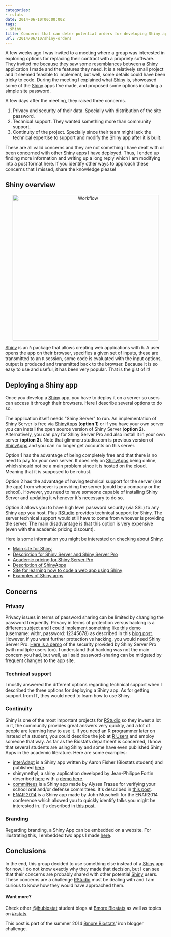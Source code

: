 ```yaml
---
categories:
- rstats
date: 2014-06-10T00:00:00Z
tags:
- shiny
title: Concerns that can deter potential orders for developing Shiny apps
url: /2014/06/10/shiny-orders
---
```









A few weeks ago I was invited to a meeting where a group was interested in exploring options for replacing their contract with a propriety software. They invited me because they saw some resemblances between a [Shiny](http://shiny.rstudio.com/) application I made and the features they need. It is a relatively small project and it seemed feasible to implement, but well, some details could have been tricky to code. During the meeting I explained what [Shiny](http://shiny.rstudio.com/) is, showcased some of the [Shiny](http://shiny.rstudio.com/) apps I've made, and proposed some options including a simple site password.

A few days after the meeting, they raised three concerns.

1. Privacy and security of their data. Specially with distribution of the site password.
2. Technical support. They wanted something more than community support.
3. Continuity of the project. Specially since their team might lack the technical expertise to support and modify the Shiny app after it is built.

These are all valid concerns and they are not something I have dealt with or been concerned with other [Shiny](http://shiny.rstudio.com/) apps I have deployed. Thus, I ended up finding more information and writing up a long reply which I am modifying into a post format here. If you identify other ways to approach these concerns that I missed, share the knowledge please!

## Shiny overview

<center>
<a href="http://lcolladotor.github.io/figs/2014-06-10-shiny-orders/HelloShiny.png"><img src="http://lcolladotor.github.io/figs/2014-06-10-shiny-orders/HelloShiny.png" alt="Workflow" style="width: 458px;"/></a>
</center>

[Shiny](http://shiny.rstudio.com/) is an `R` package that allows creating web applications with `R`. A user opens the app on their browser, specifies a given set of inputs, these are transmitted to an `R` session, some code is evaluated with the input options, output is produced and transmitted back to the browser. Because it is so easy to use and useful, it has been very popular. That is the gist of it!


## Deploying a Shiny app

Once you develop a [Shiny](http://shiny.rstudio.com/) app, you have to deploy it on a server so users can access it through their browsers. Here I describe several options to do so.

The application itself needs "Shiny Server" to run. An implementation of Shiny Server is free via [ShinyApps](http://shinyapps.io/) (__option 1__) or if you have your own server you can install the open source version of Shiny Server (__option 2__). Alternatively, you can pay for Shiny Server Pro and also install it in your own server (__option 3__). Note that glimmer.rstudio.com is previous version of [ShinyApps](http://shinyapps.io/) and you can no longer get accounts on this server.

Option 1 has the advantage of being completely free and that there is no need to pay for your own server. It does rely on [ShinyApps](http://shinyapps.io/) being online, which should not be a main problem since it is hosted on the cloud. Meaning that it is supposed to be robust.

Option 2 has the advantage of having technical support for the server (not the app) from whoever is providing the server (could be a company or the school). However, you need to have someone capable of installing Shiny Server and updating it whenever it's necessary to do so.

Option 3 allows you to have high level password security (via SSL) to any Shiny app you host. Plus [RStudio](http://www.rstudio.com/) provides technical support for Shiny. The server technical support would still have to come from whoever is providing the server. The main disadvantage is that this option is very expensive (even with the academic pricing discount).

Here is some information you might be interested on checking about Shiny:

* [Main site for Shiny](http://www.rstudio.com/shiny/)
* [Description for Shiny Server and Shiny Server Pro](http://www.rstudio.com/shiny/server/)
* [Academic pricing for Shiny Server Pro](http://www.rstudio.com/shiny/commercial/academic-pricing)
* [Description of ShinyApps](http://www.rstudio.com/shiny/hosted/)
* [Site for learning how to code a web app using Shiny](http://shiny.rstudio.com/)
* [Examples of Shiny apps](http://shiny.rstudio.com/gallery/)


## Concerns

### Privacy

Privacy issues in terms of password sharing can be limited by changing the password frequently. Privacy in terms of protection versus hacking is a different subject and I could implement something like [this demo](http://spark.rstudio.com/withr/authentication/) (username: withr, password: 12345678) as described in this [blog post](http://withr.me/blog/2014/02/14/encrypt-users-password-with-md5-for-you-shiny-app/). However, if you want further protection vs hacking, you would need Shiny Server Pro. [Here is a demo](http://shiny.rstudio.com/gallery/authentication-and-database.html) of the security provided by Shiny Server Pro  (with multiple users too). I understand that hacking was not the main concern you had, but well, as I said password-sharing can be mitigated by frequent changes to the app site.

### Technical support

I mostly answered the different options regarding technical support when I described the three options for deploying a Shiny app. As for getting support from IT, they would need to learn how to use Shiny.

### Continuity

Shiny is one of the most important projects for [RStudio](http://www.rstudio.com/) so they invest a lot in it, the community provides great answers very quickly, and a lot of people are learning how to use it. If you need an R programmer later on instead of a student, you could describe the job at [R Users](http://www.r-users.com/) and employ someone that way. As far as the Biostats department is concerned, I know that several students are using Shiny and some have even published Shiny Apps in the academic literature. Here are some examples:

* [interAdapt](http://spark.rstudio.com/mrosenblum/interAdapt/) is a Shiny app written by Aaron Fisher (Biostats student) and published [here](http://biostats.bepress.com/jhubiostat/paper262/).
* shinymethyl, a shiny application developed by Jean-Philippe Fortin described [here](http://shinymethyl.com/) with a [demo here](http://spark.rstudio.com/jfortin/shinyMethyl/).
* [committees](https://alyssafrazee.shinyapps.io/committees/) is a Shiny app made by Alyssa Frazee for verifying your school oral and/or defense committees. It's described in [this post](http://alyssafrazee.com/committee-checker-2.html).
* [ENAR 2014](https://muschellij2.shinyapps.io/ENAR_2014) is a Shiny app made by John Muschelli for the ENAR2014 conference which allowed you to quickly identify talks you might be interested in. It's described in [this post](http://hopstat.wordpress.com/2014/03/12/enar-2014-searcher-enar2014/).

### Branding

Regarding branding, a Shiny App can be embedded on a website. For illustrating this, I embedded two apps I made [here](http://www.biostat.jhsph.edu/~lcollado/testShiny.html).



## Conclusions

In the end, this group decided to use something else instead of a [Shiny](http://shiny.rstudio.com/) app for now. I do not know exactly why they made that decision, but I can see that their concerns are probably shared with other potential [Shiny](http://shiny.rstudio.com/) users. These concerns are a challenge [RStudio](http://www.rstudio.com/) must be dealing with and I am curious to know how they would have approached them.


#### Want more?



Check other [@jhubiostat](https://twitter.com/jhubiostat) student blogs at [Bmore Biostats](http://bmorebiostat.com/) as well as topics on [#rstats](https://twitter.com/search?q=%23rstats).

This post is part of the summer 2014 [Bmore Biostats](http://bmorebiostat.com/)' iron blogger challenge.
